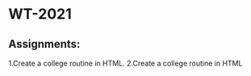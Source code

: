 # WT-2021
 ## Assignments:
 1.Create a college routine in HTML.
 2.Create a college routine in HTML
